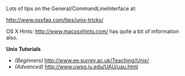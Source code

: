 

Lots of tips on the General/CommandLineInterface at:

http://www.osxfaq.com/tips/unix-tricks/

OS X Hints:  http://www.macosxhints.com/  has quite a bit of information also.

**Unix Tutorials**


* *(Beginners)* http://www.ee.surrey.ac.uk/Teaching/Unix/
* *(Advanced)* http://www.uwsg.iu.edu/UAU/uau.html